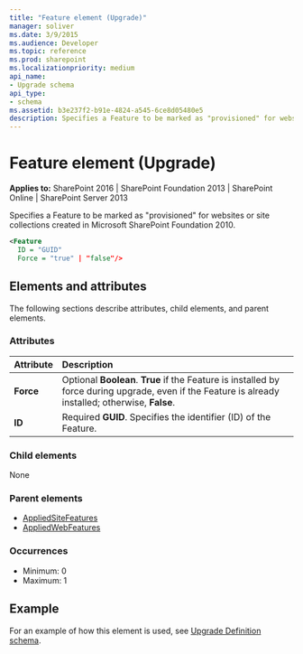 ```yaml
---
title: "Feature element (Upgrade)"
manager: soliver
ms.date: 3/9/2015
ms.audience: Developer
ms.topic: reference
ms.prod: sharepoint
ms.localizationpriority: medium
api_name:
- Upgrade schema
api_type:
- schema
ms.assetid: b3e237f2-b91e-4824-a545-6ce8d05480e5
description: Specifies a Feature to be marked as "provisioned" for websites or site collections created in Microsoft SharePoint Foundation 2010.
---
```


# Feature element (Upgrade)

**Applies to:** SharePoint 2016 | SharePoint Foundation 2013 | SharePoint Online | SharePoint Server 2013
  
Specifies a Feature to be marked as "provisioned" for websites or site collections created in Microsoft SharePoint Foundation 2010.
  
```XML
<Feature
  ID = "GUID"
  Force = "true" | "false"/>
```

## Elements and attributes

The following sections describe attributes, child elements, and parent elements.

### Attributes

|**Attribute**|**Description**|
|:-----|:-----|
|**Force** <br/> |Optional **Boolean**. **True** if the Feature is installed by force during upgrade, even if the Feature is already installed; otherwise, **False**.  <br/> |
|**ID** <br/> |Required **GUID**. Specifies the identifier (ID) of the Feature.  <br/> |
   
### Child elements

None
   
### Parent elements

- [AppliedSiteFeatures](appliedsitefeatures-element-upgrade.md)
- [AppliedWebFeatures](appliedwebfeatures-element-upgrade.md)
   
### Occurrences

- Minimum: 0
- Maximum: 1  
   
## Example

For an example of how this element is used, see [Upgrade Definition schema](upgrade-definition-schema.md).
  

